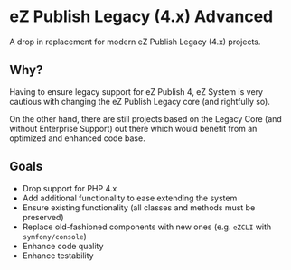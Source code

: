 # eZ Publish Legacy (4.x) Advanced

A drop in replacement for modern eZ Publish Legacy (4.x) projects.

## Why?

Having to ensure legacy support for eZ Publish 4, eZ System is very cautious
with changing the eZ Publish Legacy core (and rightfully so).

On the other hand, there are still projects based on the Legacy Core (and 
without Enterprise Support) out there which would benefit from an optimized
and enhanced code base.

## Goals

- Drop support for PHP 4.x
- Add additional functionality to ease extending the system
- Ensure existing functionality (all classes and methods must be preserved)
- Replace old-fashioned components with new ones (e.g. `eZCLI` with `symfony/console`) 
- Enhance code quality
- Enhance testability
